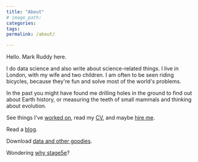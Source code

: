 ```yaml
---
title: "About"
# image_path: 
categories: 
tags: 
permalink: /about/

---
```


Hello. Mark Ruddy here.

I do data science and also write about science-related things. I live in London, with my wife and two children. I am often to be seen riding bicycles, because they're fun and solve most of the world's problems.

In the past you might have found me drilling holes in the ground to find out about Earth history, or measuring the teeth of small mammals and thinking about evolution. 

See things I've [worked on](/portfolio/), read my <a href="{{ site.downloadurl }}/markruddy-cv.pdf">CV</a>, and maybe [hire me](/hire-me/).

Read a [blog](/blog/).

Download [data and other goodies](/resources/).

Wondering [why stage5e](/stage5e/)?